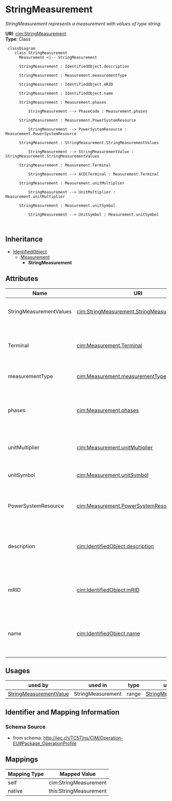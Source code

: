 # StringMeasurement


_StringMeasurement represents a measurement with values of type string._





**URI**: [cim:StringMeasurement](http://iec.ch/TC57/CIM100#StringMeasurement)<br />
**Type**: Class




```mermaid
 classDiagram
    class StringMeasurement
      Measurement <|-- StringMeasurement
      
      StringMeasurement : IdentifiedObject.description
        
      StringMeasurement : Measurement.measurementType
        
      StringMeasurement : IdentifiedObject.mRID
        
      StringMeasurement : IdentifiedObject.name
        
      StringMeasurement : Measurement.phases
        
          StringMeasurement --> PhaseCode : Measurement.phases
        
      StringMeasurement : Measurement.PowerSystemResource
        
          StringMeasurement --> PowerSystemResource : Measurement.PowerSystemResource
        
      StringMeasurement : StringMeasurement.StringMeasurementValues
        
          StringMeasurement --> StringMeasurementValue : StringMeasurement.StringMeasurementValues
        
      StringMeasurement : Measurement.Terminal
        
          StringMeasurement --> ACDCTerminal : Measurement.Terminal
        
      StringMeasurement : Measurement.unitMultiplier
        
          StringMeasurement --> UnitMultiplier : Measurement.unitMultiplier
        
      StringMeasurement : Measurement.unitSymbol
        
          StringMeasurement --> UnitSymbol : Measurement.unitSymbol
        
      
```





## Inheritance
* [IdentifiedObject](IdentifiedObject.md)
    * [Measurement](Measurement.md)
        * **StringMeasurement**



## Attributes


| Name | URI | Cardinality and Range | Description | Inheritance |
| ---  | --- | --- | --- | --- |
| StringMeasurementValues | [cim:StringMeasurement.StringMeasurementValues](http://iec.ch/TC57/CIM100#StringMeasurement.StringMeasurementValues) | 0..* <br />  [StringMeasurementValue](StringMeasurementValue.md)  | The values connected to this measurement | direct |
| Terminal | [cim:Measurement.Terminal](http://iec.ch/TC57/CIM100#Measurement.Terminal) | 0..1 <br />  [ACDCTerminal](ACDCTerminal.md)  | One or more measurements may be associated with a terminal in the network | [Measurement](Measurement.md) |
| measurementType | [cim:Measurement.measurementType](http://iec.ch/TC57/CIM100#Measurement.measurementType) | 1..1 <br />  string  | Specifies the type of measurement | [Measurement](Measurement.md) |
| phases | [cim:Measurement.phases](http://iec.ch/TC57/CIM100#Measurement.phases) | 0..1 <br />  [PhaseCode](PhaseCode.md)  | Indicates to which phases the measurement applies and avoids the need to use ... | [Measurement](Measurement.md) |
| unitMultiplier | [cim:Measurement.unitMultiplier](http://iec.ch/TC57/CIM100#Measurement.unitMultiplier) | 1..1 <br />  [UnitMultiplier](UnitMultiplier.md)  | The unit multiplier of the measured quantity | [Measurement](Measurement.md) |
| unitSymbol | [cim:Measurement.unitSymbol](http://iec.ch/TC57/CIM100#Measurement.unitSymbol) | 1..1 <br />  [UnitSymbol](UnitSymbol.md)  | The unit of measure of the measured quantity | [Measurement](Measurement.md) |
| PowerSystemResource | [cim:Measurement.PowerSystemResource](http://iec.ch/TC57/CIM100#Measurement.PowerSystemResource) | 1..1 <br />  [PowerSystemResource](PowerSystemResource.md)  | The power system resource that contains the measurement | [Measurement](Measurement.md) |
| description | [cim:IdentifiedObject.description](http://iec.ch/TC57/CIM100#IdentifiedObject.description) | 0..1 <br />  string  | The description is a free human readable text describing or naming the object | [IdentifiedObject](IdentifiedObject.md) |
| mRID | [cim:IdentifiedObject.mRID](http://iec.ch/TC57/CIM100#IdentifiedObject.mRID) | 1..1 <br />  string  | Master resource identifier issued by a model authority | [IdentifiedObject](IdentifiedObject.md) |
| name | [cim:IdentifiedObject.name](http://iec.ch/TC57/CIM100#IdentifiedObject.name) | 1..1 <br />  string  | The name is any free human readable and possibly non unique text naming the o... | [IdentifiedObject](IdentifiedObject.md) |





## Usages

| used by | used in | type | used |
| ---  | --- | --- | --- |
| [StringMeasurementValue](StringMeasurementValue.md) | StringMeasurement | range | [StringMeasurement](StringMeasurement.md) |






## Identifier and Mapping Information







### Schema Source


* from schema: http://iec.ch/TC57/ns/CIM/Operation-EU#Package_OperationProfile





## Mappings

| Mapping Type | Mapped Value |
| ---  | ---  |
| self | cim:StringMeasurement |
| native | this:StringMeasurement |




